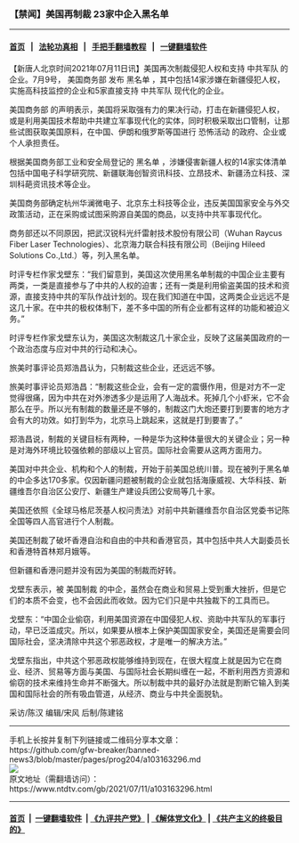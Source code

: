 ### 【禁闻】美国再制裁  23家中企入黑名单
------------------------

#### [首页](https://github.com/gfw-breaker/banned-news3/blob/master/README.md) &nbsp;&nbsp;|&nbsp;&nbsp; [法轮功真相](https://github.com/begood0513/basic/blob/master/README.md)  &nbsp;&nbsp;|&nbsp;&nbsp; [手把手翻墙教程](https://github.com/gfw-breaker/guides/wiki)  &nbsp;&nbsp;|&nbsp;&nbsp; [一键翻墙软件](https://github.com/gfw-breaker/nogfw/blob/master/README.md)  



<div><div class="post_content" itemprop="articleBody">
 <p>
  【新唐人北京时间2021年07月11日讯】美国再次制裁侵犯人权和支持
  <ok href="https://www.ntdtv.com/gb/中共军队.htm">
   中共军队
  </ok>
  的企业。7月9号，
  <ok href="https://www.ntdtv.com/gb/美国商务部.htm">
   美国商务部
  </ok>
  发布
  <ok href="https://www.ntdtv.com/gb/黑名单.htm">
   黑名单
  </ok>
  ，其中包括14家涉嫌在新疆侵犯人权，实施高科技监控的企业和5家直接支持
  <ok href="https://www.ntdtv.com/gb/中共军队.htm">
   中共军队
  </ok>
  现代化的企业。
 </p>
 <p>
  <ok href="https://www.ntdtv.com/gb/美国商务部.htm">
   美国商务部
  </ok>
  的声明表示，美国将采取强有力的果决行动，打击在新疆侵犯人权，或是利用美国技术帮助中共建立军事现代化的实体，同时积极采取出口管制，让那些试图获取美国原料，在中国、伊朗和俄罗斯等国进行
  <ok href="https://www.ntdtv.com/gb/恐怖活动.htm">
   恐怖活动
  </ok>
  的政府、企业或个人承担责任。
 </p>
 <p>
  根据美国商务部工业和安全局登记的
  <ok href="https://www.ntdtv.com/gb/黑名单.htm">
   黑名单
  </ok>
  ，涉嫌侵害新疆人权的14家实体清单包括中国电子科学研究院、新疆联海创智资讯科技、立昂技术、新疆汤立科技、深圳科葩资讯技术等企业。
 </p>
 <p>
  美国商务部确定杭州华澜微电子、北京东土科技等企业，违反美国国家安全与外交政策活动，正在采购或试图采购源自美国的商品，以支持中共军事现代化。
 </p>
 <p>
  商务部还以不同原因，把武汉锐科光纤雷射技术股份有限公司（Wuhan Raycus Fiber Laser Technologies）、北京海力联合科技有限公司（Beijing Hileed Solutions Co.,Ltd.）等，列入黑名单。
 </p>
 <p>
  时评专栏作家戈壁东：“我们留意到，美国这次使用黑名单制裁的中国企业主要有两类，一类是直接参与了中共的人权的迫害；还有一类是利用偷盗美国的技术和资源，直接支持中共的军队作战计划的。现在我们知道在中国，这两类企业远远不是这几十家。在中共的极权体制下，差不多中国的所有企业都有这样的功能和被迫义务。”
 </p>
 <p>
  时评专栏作家戈壁东认为，美国这次制裁这几十家企业，反映了这届美国政府的一个政治态度与应对中共的行动和决心。
 </p>
 <p>
  旅美时事评论员郑浩昌认为，只制裁这些企业，还远远不够。
 </p>
 <p>
  旅美时事评论员郑浩昌：“制裁这些企业，会有一定的震慑作用，但是对方不一定觉得很痛，因为中共在对外渗透多少是运用了人海战术。死掉几个小虾米，它不会那么在乎。所以光有制裁的数量还是不够的，制裁这门大炮还要打到要害的地方才会有大的功效。如打到华为，北京马上跳起来，这就是打到要害了。”
 </p>
 <p>
  郑浩昌说，制裁的关键目标有两种，一种是华为这种体量很大的关键企业；另一种是对海外环境比较强依赖的部级以上官员。国际社会需要从这两方面用力。
 </p>
 <p>
  美国对中共企业、机构和个人的制裁，开始于前美国总统川普。现在被列于黑名单的中企多达170多家。仅因新疆问题被制裁的企业就包括海康威视、大华科技、新疆维吾尔自治区公安厅、新疆生产建设兵团公安局等几十家。
 </p>
 <p>
  美国还依照《全球马格尼茨基人权问责法》对前中共新疆维吾尔自治区党委书记陈全国等四人高官进行个人制裁。
 </p>
 <p>
  美国还制裁了破坏香港自治和自由的中共和香港官员，其中包括中共人大副委员长和香港特首林郑月娥等。
 </p>
 <p>
  但新疆和香港问题并没有因为美国的制裁而好转。
 </p>
 <p>
  戈壁东表示，被
  <ok href="https://www.ntdtv.com/gb/美国制裁.htm">
   美国制裁
  </ok>
  的中企，虽然会在商业和贸易上受到重大挫折，但是它们的本质不会变，也不会因此而收敛。因为它们只是中共独裁下的工具而已。
 </p>
 <p>
  戈壁东：“中国企业偷窃，利用美国资源在中国侵犯人权、资助中共军队的军事行动，早已泛滥成灾。所以，如果要从根本上保护美国国家安全，美国还是需要会同国际社会，坚决清除中共这个邪恶政权，才是唯一的解决方法。”
 </p>
 <p>
  戈壁东指出，中共这个邪恶政权能够维持到现在，在很大程度上就是因为它在商业、经济、贸易等方面与美国、与国际社会长期纠缠在一起，不断利用西方资源和偷窃的技术来维持生命并不断强大。所以制裁中共的最好办法就是割断它输入到美国和国际社会的所有吸血管道，从经济、商业与中共全面脱轨。
 </p>
 <p>
  采访/陈汉 编辑/宋风 后制/陈建铭
 </p>
 <div class="single_ad">
 </div>
</div>
</div>
<hr/>
手机上长按并复制下列链接或二维码分享本文章：<br/>
https://github.com/gfw-breaker/banned-news3/blob/master/pages/prog204/a103163296.md <br/>
<a href='https://github.com/gfw-breaker/banned-news3/blob/master/pages/prog204/a103163296.md'><img src='https://github.com/gfw-breaker/banned-news3/blob/master/pages/prog204/a103163296.md.png'/></a> <br/>
原文地址（需翻墙访问）：https://www.ntdtv.com/gb/2021/07/11/a103163296.html


------------------------
#### [首页](https://github.com/gfw-breaker/banned-news3/blob/master/README.md) &nbsp;|&nbsp; [一键翻墙软件](https://github.com/gfw-breaker/nogfw/blob/master/README.md) &nbsp;| [《九评共产党》](https://github.com/gfw-breaker/9ping.md/blob/master/README.md#九评之一评共产党是什么) | [《解体党文化》](https://github.com/gfw-breaker/jtdwh.md/blob/master/README.md) | [《共产主义的终极目的》](https://github.com/gfw-breaker/gczydzjmd.md/blob/master/README.md)


<img src='http://gfw-breaker.win/banned-news3/pages/prog204/a103163296.md' width='0px' height='0px'/>